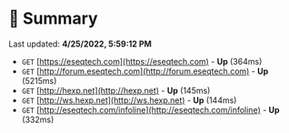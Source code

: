 # 📖 Summary
Last updated: **4/25/2022, 5:59:12 PM**

- `GET` [https://eseqtech.com](https://eseqtech.com) - **Up** (364ms)
- `GET` [http://forum.eseqtech.com](http://forum.eseqtech.com) - **Up** (5215ms)
- `GET` [http://hexp.net](http://hexp.net) - **Up** (145ms)
- `GET` [http://ws.hexp.net](http://ws.hexp.net) - **Up** (144ms)
- `GET` [http://eseqtech.com/infoline](http://eseqtech.com/infoline) - **Up** (332ms)
